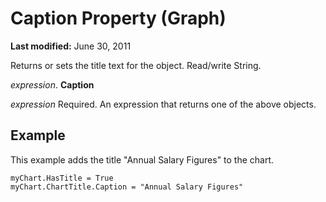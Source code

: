 
# Caption Property (Graph)

 **Last modified:** June 30, 2011

Returns or sets the title text for the object. Read/write String.

 _expression_. **Caption**

 _expression_ Required. An expression that returns one of the above objects.

## Example

This example adds the title "Annual Salary Figures" to the chart.


```
myChart.HasTitle = True 
myChart.ChartTitle.Caption = "Annual Salary Figures" 

```

